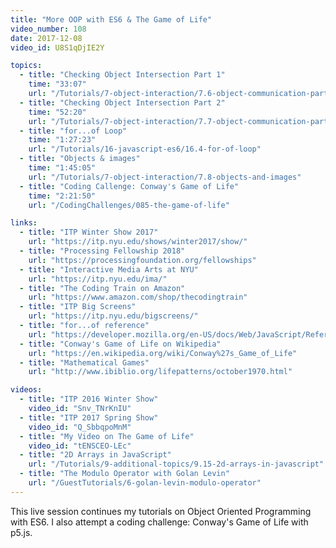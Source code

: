 ```yaml
---
title: "More OOP with ES6 & The Game of Life"
video_number: 108
date: 2017-12-08
video_id: U8S1qDjIE2Y

topics:
  - title: "Checking Object Intersection Part 1"
    time: "33:07"
    url: "/Tutorials/7-object-interaction/7.6-object-communication-part-1"
  - title: "Checking Object Intersection Part 2"
    time: "52:20"
    url: "/Tutorials/7-object-interaction/7.7-object-communication-part-2"
  - title: "for...of Loop"
    time: "1:27:23"
    url: "/Tutorials/16-javascript-es6/16.4-for-of-loop"
  - title: "Objects & images"
    time: "1:45:05"
    url: "/Tutorials/7-object-interaction/7.8-objects-and-images"
  - title: "Coding Callenge: Conway's Game of Life"
    time: "2:21:50"
    url: "/CodingChallenges/085-the-game-of-life"

links:
  - title: "ITP Winter Show 2017"
    url: "https://itp.nyu.edu/shows/winter2017/show/"
  - title: "Processing Fellowship 2018"
    url: "https://processingfoundation.org/fellowships"
  - title: "Interactive Media Arts at NYU"
    url: "https://itp.nyu.edu/ima/"
  - title: "The Coding Train on Amazon"
    url: "https://www.amazon.com/shop/thecodingtrain"
  - title: "ITP Big Screens"
    url: "https://itp.nyu.edu/bigscreens/"
  - title: "for...of reference"
    url: "https://developer.mozilla.org/en-US/docs/Web/JavaScript/Reference/Statements/for...of"
  - title: "Conway's Game of Life on Wikipedia"
    url: "https://en.wikipedia.org/wiki/Conway%27s_Game_of_Life"
  - title: "Mathematical Games"
    url: "http://www.ibiblio.org/lifepatterns/october1970.html"

videos:
  - title: "ITP 2016 Winter Show"
    video_id: "Snv_TNrKnIU"
  - title: "ITP 2017 Spring Show"
    video_id: "Q_SbbqpoMnM"
  - title: "My Video on The Game of Life"
    video_id: "tENSCEO-LEc"
  - title: "2D Arrays in JavaScript"
    url: "/Tutorials/9-additional-topics/9.15-2d-arrays-in-javascript"
  - title: "The Modulo Operator with Golan Levin"
    url: "/GuestTutorials/6-golan-levin-modulo-operator"
---
```

This live session continues my tutorials on Object Oriented Programming with ES6.
I also attempt a coding challenge: Conway's Game of Life with p5.js.
